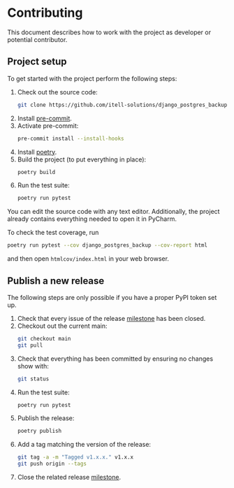 # Contributing

This document describes how to work with the project as developer or potential
contributor.

## Project setup

To get started with the project perform the following steps:

1. Check out the source code:
   ```bash
   git clone https://github.com/itell-solutions/django_postgres_backup
   ```
2. Install [pre-commit](https://pre-commit.com/).
3. Activate pre-commit:
   ```bash
   pre-commit install --install-hooks
   ```
4. Install [poetry](https://python-poetry.org/).
5. Build the project (to put everything in place):
   ```bash
   poetry build
   ```
6. Run the test suite:
   ```bash
   poetry run pytest
   ```

You can edit the source code with any text editor. Additionally, the project
already contains everything needed to open it in PyCharm.

To check the test coverage, run

```bash
poetry run pytest --cov django_postgres_backup --cov-report html
```

and then open `htmlcov/index.html` in your web browser.

## Publish a new release

The following steps are only possible if you have a proper PyPI token set up.

1. Check that every issue of the release
   [milestone](https://github.com/itell-solutions/django_postgres_backup/milestones)
   has been closed.
2. Checkout out the current main:
   ```bash
   git checkout main
   git pull
   ```
3. Check that everything has been committed by ensuring no changes show with:
   ```bash
   git status
   ```
4. Run the test suite:
   ```bash
   poetry run pytest
   ```
5. Publish the release:
   ```bash
   poetry publish
   ```
6. Add a tag matching the version of the release:
   ```bash
   git tag -a -m "Tagged v1.x.x." v1.x.x
   git push origin --tags
   ```
7. Close the related release
   [milestone](https://github.com/itell-solutions/django_postgres_backup/milestones).
